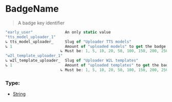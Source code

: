 # BadgeName
> A badge key identifier

```js
"early_user"              An only static value
"tts_model_uploader_1"
↳ tts_model_uploader_     Slug of "Uploader TTS models"
↳ 1                       Amount of "uploaded models" to get the badge
                        ↳ Must be: 1, 5, 10, 20, 50, 100, 150, 200, 250, ...
"w2l_template_uploader_1"
↳ w2l_template_uploader_  Slug of "Uploader W2L templates"
↳ 1                       Amount of "uploaded templates" to get the badge
                        ↳ Must be: 1, 5, 10, 20, 50, 100, 150, 200, 250, ...
```

### Type:
+ [String](https://developer.mozilla.org/en-US/docs/Web/JavaScript/Reference/Global_Objects/String)